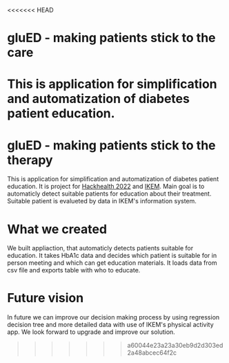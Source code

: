 <<<<<<< HEAD
# gluED - making patients stick to the care

This is application for simplification and automatization of diabetes patient education.
=======
# gluED - making patients stick to the therapy

This is application for simplification and automatization of diabetes patient education. It is project for [Hackhealth 2022](https://hackhealth.eu/) and [IKEM](https://ikem.cz/). Main goal is to automaticly detect suitable patients for education about their treatment. Suitable patient is evalueted by data in IKEM's information system.

# What we created

We built appliaction, that automaticly detects patients suitable for education. It takes HbA1c data and decides which patient is suitable for in person meeting and which can get education materials. It loads data from csv file and exports table with who to educate.

# Future vision

In future we can improve our decision making process by using regression decision tree and more detailed data with use of IKEM's physical activity app. We look forward to upgrade and improve our solution.


>>>>>>> a60044e23a23a30eb9d2d303ed2a48abcec64f2c
